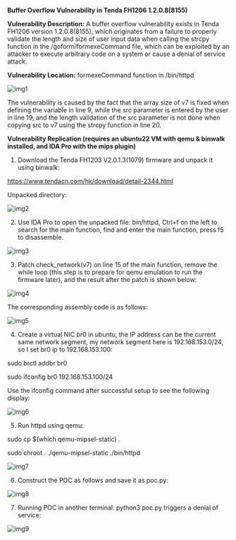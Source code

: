 **Buffer Overflow Vulnerability in Tenda FH1206 1.2.0.8(8155)**

**Vulnerability Description:** A buffer overflow vulnerability exists in Tenda FH1206 version 1.2.0.8(8155), which originates from a failure to properly validate the length and size of user input data when calling the strcpy function in the /goform/formexeCommand file, which can be exploited by an attacker to execute arbitrary code on a system or cause a denial of service attack.

 

**Vulnerability Location:** formexeCommand function in /bin/httpd

![img1](./img/img1.png)

The vulnerability is caused by the fact that the array size of v7 is fixed when defining the variable in line 9, while the src parameter is entered by the user in line 19, and the length validation of the src parameter is not done when copying src to v7 using the strcpy function in line 20.

 

**Vulnerability Replication (requires an ubuntu22 VM with qemu & binwalk installed, and IDA Pro with the mips plugin)**

1. Download the Tenda FH1203 V2.0.1.3(1079) firmware and unpack it using binwalk:

https://www.tendacn.com/hk/download/detail-2344.html

Unpacked directory:

![img2](./img/img2.png)

2. Use IDA Pro to open the unpacked file: bin/httpd, Ctrl+f on the left to search for the main function, find and enter the main function, press f5 to disassemble.

![img3](.\img\img3.png)

3. Patch check_network(v7) on line 15 of the main function, remove the while loop (this step is to prepare for qemu emulation to run the firmware later), and the result after the patch is shown below:

![img4](img\img4.png)

The corresponding assembly code is as follows:

![img5](img\img5.png)

4. Create a virtual NIC br0 in ubuntu, the IP address can be the current same network segment, my network segment here is 192.168.153.0/24, so I set br0 ip to 192.168.153.100:

sudo brctl addbr br0

sudo ifconfig br0 192.168.153.100/24

Use the ifconfig command after successful setup to see the following display:

![img6](img\img6.png)

5. Run httpd using qemu:

sudo cp $(which qemu-mipsel-static) .

sudo chroot . ./qemu-mipsel-static ./bin/httpd

![img7](img\img7.png)

6. Construct the POC as follows and save it as poc.py:

![img8](img\img8.png)

7. Running POC in another terminal: python3 poc.py triggers a denial of service:

![img9](img\img9.png)
